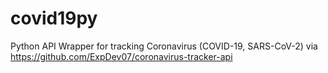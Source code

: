 # covid19py
Python API Wrapper for tracking Coronavirus (COVID-19, SARS-CoV-2) via https://github.com/ExpDev07/coronavirus-tracker-api
